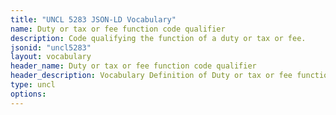 ```yaml
---
title: "UNCL 5283 JSON-LD Vocabulary"
name: Duty or tax or fee function code qualifier
description: Code qualifying the function of a duty or tax or fee.
jsonid: "uncl5283"
layout: vocabulary
header_name: Duty or tax or fee function code qualifier
header_description: Vocabulary Definition of Duty or tax or fee function code qualifier semantics in HTML format. JSON-LD format is available at [uncl5283.jsonld](/vocabulary/uncl5283.jsonld)
type: uncl
options:
---
```

